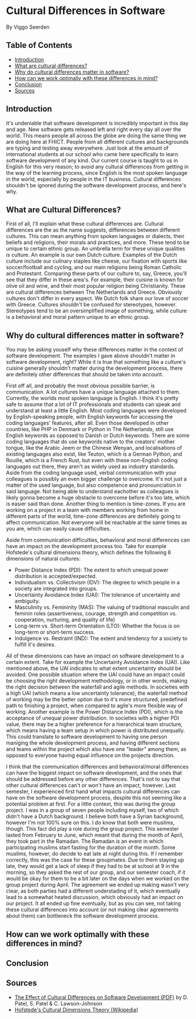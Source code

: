 # Cultural Differences in Software
By Viggo Seerden

## Table of Contents

- [Introduction](https://github.com/ViggoSeerden/FHICT-S3-Portfolio/blob/main/Research%20Report:%20Cultural%20Differences.md#introduction)
- [What are cultural differences?](https://github.com/ViggoSeerden/FHICT-S3-Portfolio/blob/main/Research%20Report:%20Cultural%20Differences.md#what-are-cultural-differences)
- [Why do cultural differences matter in software?](https://github.com/ViggoSeerden/FHICT-S3-Portfolio/blob/main/Research%20Report:%20Cultural%20Differences.md#why-do-cultural-differences-matter-in-software)
- [How can we work optimally with these differences in mind?](https://github.com/ViggoSeerden/FHICT-S3-Portfolio/blob/main/Research%20Report:%20Cultural%20Differences.md#how-can-we-work-optimally-with-these-differences-in-mind)
- [Conclusion](https://github.com/ViggoSeerden/FHICT-S3-Portfolio/blob/main/Research%20Report:%20Cultural%20Differences.md#conclusion)
- [Sources](https://github.com/ViggoSeerden/FHICT-S3-Portfolio/blob/main/Research%20Report:%20Cultural%20Differences.md#sources)

## Introduction

It's undeniable that software development is incredibly important in this day and age. New software gets released left and right every day all over the world. This means people all across the globe are doing the same thing we are doing here at FHICT. People from all different cultures and backgrounds are typing and testing away everywhere. Just look at the amount of international students at our school who came here specifically to learn software development of any kind. Our current course is taught to us in English for this very reason; to avoid any cultural differences from getting in the way of the learning process, since English is the most spoken language in the world, especially by people in the IT business. Cultural differences shouldn't be ignored during the software development process, and here's why. 

## What are Cultural Differences?

First of all, I'll explain what these cultural differences are. Cultural differences are the as the name suggests, differences between different cultures. This can mean anything from spoken languages or dialects, their beliefs and religions, their morals and practices, and more. These tend to be unique to certain ethnic group. An umbrella term for these unique qualities is culture. An example is our own Dutch culture. Examples of the Dutch culture include our culinary staples like cheese, our fixation with sports like soccer/football and cycling, and our main religions being Roman Catholic and Protestant. Comparing these parts of our culture to, say, Greece, you'll see that they differ in these area's. For example, their cuisine is known for olive oil and wine, and their most popular religion being Christianity. These are cultural differences between The Netherlands and Greece. Obviously cultures don't differ in every aspect. We Dutch folk share our love of soccer with Greece. Cultures shouldn't be confused for stereotypes, however. Stereotypes tend to be an oversimplified image of something, while culture is a behavioral and moral pattern unique to an ethnic group. 

## Why do cultural differences matter in software?

You may be asking youself why these differences matter in the context of software development. The examples I gave above shouldn't matter in software development, right? While it is true that something like a culture's cuisine generally shouldn't matter during the development process, there are definitely other differences that should be taken into account. 

First off all, and probably the most obvious possible barrier, is communication. A lot cultures have a unique language attached to them. Currently, the worlds most spoken language is English. I think it's pretty safe to assume that a lot of IT professionals and students can speak and understand at least a little English. Most coding languages were developed by English-speaking people, with English keywords for accessing the coding languages' features, after all. Even those developed in other countries, like PHP in Denmark or Python in The Netherlands, still use English keywords as opposed to Danish or Dutch keywords. There are some coding languages that do use keywords native to the creators' mother tongue, like the Arabic Jeem or the Chinese Wenyan, and localisations of existing languages also exist, like Teuton, which is a German Python, and Rouille, which is a French Rust, but even with these non-English coding languages out there, they aren't as widely used as industry standards. Aside from the coding language used, verbal communication with your colleagues is possibly an even bigger challenge to overcome. It's not just a matter of the used language, but also competence and pronounciation in said language. Not being able to understand eachother as colleagues is likely gonna become a huge obstacle to overcome before it's too late, which is easier said than done. Another thing to mention is time-zones. If you are working on a project in a team with members working from home in different parts of the world, time-zone differences are definitely going to affect communication. Not everyone will be reachable at the same times as you are, which can easily cause difficulties.

Aside from communication difficulties, behavioral and moral differences can have an impact on the development process too. Take for example Hofstede's cultural dimensions theory, which defines the following 6 dimensions of natural cultures:

- Power Distance Index (PDI): The extent to which unequal power distribution is accepted/expected.
- Individualism vs. Collectivism (IDV): The degree to which people in a society are integrated into groups.
- Uncertainty Avoidance Index (UAI): The tolerance of uncertainty and ambiguity.
- Masculinity vs. Femininity (MAS): The valuing of traditional masculin and feminin roles (assertiveness, courage, strength and competition vs. cooperation, nurturing, and quality of life)
- Long-term vs. Short-term Orientation (LTO): Whether the focus is on long-term or short-term success.
- Indulgence vs. Restraint (IND): The extent and tendency for a society to fulfill it's desires.

All of these dimensions can have an impact on software development to a certain extent. Take for example the Uncertainty Avoidance Index (UAI). Like mentioned above, the UAI indicates to what extent uncertainty should be avoided. One possible situation where the UAI could have an impact could be choosing the right development methodology, or in other words, making the right decision between the waterfall and agile methods. In societies with a high UAI (which means a low uncertainty tolerance), the waterfall method of working may be the better option due to it's more structured, predefined path to finishing a project, when compared to agile's more flexible way of working. Another example is the Power Distance Index (PDI), which is the acceptance of unequal power distribution. In societies with a higher PDI value, there may be a higher preference for a hierarchical team structure, which means having a team setup in which power is distributed unequally. This could translate to software development to having one person maniging the whole development process, and having different sections and teams within the project which also have one "leader" among them, as opposed to everyone having equal influence on the projects direction.

I think that the communication differences and behavioral/moral differences can have the biggest impact on software development, and the ones that should be addressed before any other differences. That's not to say that other cultural differences can't or won't have an impact, however. Last semester, I experienced first hand what impacts cultural differences can have on the software development process, despite this not seeming like a potential problem at first. For a little context, this was during the group project. I was in a group of seven people including myself, two of which didn't have a Dutch background. I believe both have a Syrian background, however I'm not 100% sure on this. I do know that both were muslims, though. This fact did play a role during the group project. This semester lasted from February to June, which meant that during the month of April, they took part in the Ramadan. The Ramadan is an event in which participating muslims start fasting for the duration of the month. Some muslims, however, do decide to eat late at night during this. If I remember correctly, this was the case for these groupmates. Due to them staying up late, they would get a lack of sleep if they had to be at school at 9 in the morning, so they asked the rest of our group, and our semester coach, if it would be okay for them to be a bit later on the days when we worked on the group project during April. The agreement we ended up making wasn't very clear, as both parties had a different understading of it, which eventually lead to a somewhat heated discussion, which obviously had an impact on our project. It all ended up fine eventually, but as you can see, not taking these cultural differences into account (or not making clear agreements about them) can bottleneck the software development process.

## How can we work optimally with these differences in mind?

## Conclusion

## Sources

- [The Effect of Cultural Differences on Software Development (PDF)](http://cit.mak.ac.ug/iccir/downloads/ICCIR_09/D%20Patel,%20C%20Lawson-Johnson%20&%20S%20Patel_09.pdf) by D. Patel, S. Patel & C. Lawson-Johnson
- [Hofstede's Cultural Dimensions Theory (Wikipedia)](https://en.wikipedia.org/wiki/Hofstede%27s_cultural_dimensions_theory#:~:text=The%20original%20theory%20proposed%20four,orientation%20versus%20person%2Dorientation)
